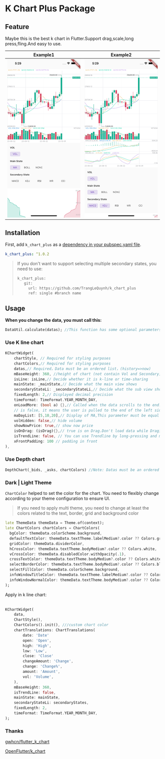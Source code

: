 # K Chart Plus Package

## Feature

Maybe this is the best k chart in Flutter.Support drag,scale,long press,fling.And easy to use.

|Example1|Example2|
|:-------------------------:|:-------------------------:|
|![](assets/example_1.png)  |  ![](assets/example_2.png)|

## Installation

First, add `k_chart_plus` as a [dependency in your pubspec.yaml file](https://flutter.dev/using-packages/).

```yaml
k_chart_plus: ^1.0.2
```

> If you don't want to support selecting multiple secondary states, you need to use: 
> ```
> k_chart_plus:
>    git:
>      url: https://github.com/TrangLeQuynh/k_chart_plus
>      ref: single #branch name
> ```
>


## Usage

**When you change the data, you must call this:**
```dart
DataUtil.calculate(datas); //This function has some optional parameters: n is BOLL N-day closing price. k is BOLL param.
```

### Use K line chart

```dart
KChartWidget(
    chartStyle, // Required for styling purposes
    chartColors,// Required for styling purposes
    datas,// Required，Data must be an ordered list，(history=>now)
    mBaseHeight: 360, //height of chart (not contain Vol and Secondary) 
    isLine: isLine,// Decide whether it is k-line or time-sharing
    mainState: _mainState,// Decide what the main view shows
    secondaryStateLi: _secondaryStateLi,// Decide what the sub view shows
    fixedLength: 2,// Displayed decimal precision
    timeFormat: TimeFormat.YEAR_MONTH_DAY,
    onLoadMore: (bool a) {},// Called when the data scrolls to the end. When a is true, it means the user is pulled to the end of the right side of the data. When a
    // is false, it means the user is pulled to the end of the left side of the data.
    maDayList: [5,10,20],// Display of MA,This parameter must be equal to DataUtil.calculate‘s maDayList
    volHidden: false,// hide volume
    showNowPrice: true,// show now price
    isOnDrag: (isDrag){},// true is on Drag.Don't load data while Draging.
    isTrendLine: false, // You can use Trendline by long-pressing and moving your finger after setting true to isTrendLine property. 
    xFrontPadding: 100 // padding in front
),
```
### Use Depth chart

```dart
DepthChart(_bids, _asks, chartColors) //Note: Datas must be an ordered list，
```

### Dark | Light Theme

`ChartColor` helped to set the color for the chart. You need to flexibly change according to your theme configuration to ensure UI.

>
> If you need to apply multi theme, you need to change at least the colors related to the text, border, grid and background color
>

```dart
late ThemeData themeData = Theme.of(context);
late ChartColors chartColors = ChartColors(
  bgColor: themeData.colorScheme.background,
  defaultTextColor: themeData.textTheme.labelMedium?.color ?? Colors.grey,
  gridColor: themeData.dividerColor,
  hCrossColor: themeData.textTheme.bodyMedium?.color ?? Colors.white,
  vCrossColor: themeData.disabledColor.withOpacity(.1),
  crossTextColor: themeData.textTheme.bodyMedium?.color ?? Colors.white,
  selectBorderColor: themeData.textTheme.bodyMedium?.color ?? Colors.black54,
  selectFillColor: themeData.colorScheme.background,
  infoWindowTitleColor: themeData.textTheme.labelMedium?.color ?? Colors.grey,
  infoWindowNormalColor: themeData.textTheme.bodyMedium?.color ?? Colors.white,
);
```


Apply in k line chart:

```dart

KChartWidget(
    data,
    ChartStyle(),
    ChartColors().init(), ///custom chart color
    chartTranslations: ChartTranslations(
        date: 'Date'
        open: 'Open',
        high: 'High',
        low: 'Low',
        close: 'Close'
        changeAmount: 'Change',
        change: 'Change%',
        amount: 'Amount',
        vol: 'Volume',
    ),
    mBaseHeight: 360,
    isTrendLine: false,
    mainState: mainState,
    secondaryStateLi: secondaryStates,
    fixedLength: 2,
    timeFormat: TimeFormat.YEAR_MONTH_DAY,
);
```

### Thanks

[gwhcn/flutter_k_chart](https://github.com/gwhcn/flutter_k_chart)

[OpenFlutter/k_chart](https://github.com/OpenFlutter/k_chart)
